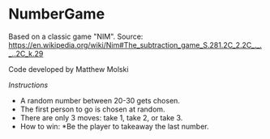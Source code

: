 # NumberGame
Based on a classic game "NIM".
Source: https://en.wikipedia.org/wiki/Nim#The_subtraction_game_S.281.2C_2.2C_._._..2C_k.29

Code developed by Matthew Molski

*Instructions*
- A random number between 20-30 gets chosen.
- The first person to go is chosen at random.
- There are only 3 moves: take 1, take 2, or take 3.
- How to win: *Be the player to takeaway the last number.

